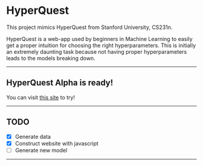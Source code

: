 # HyperQuest
This project mimics HyperQuest from Stanford University, CS231n.

HyperQuest is a web-app used by beginners in Machine Learning to easily get a proper intuition for choosing the right hyperparameters. This is initially an extremely daunting task because not having proper hyperparameters leads to the models breaking down.

---

## HyperQuest Alpha is ready!

You can visit [this site](https://bingcheng.openmc.cn/HyperQuest/html) to try!

---

## TODO

- [x] Generate data
- [x] Construct website with javascript
- [ ] Generate new model

---

